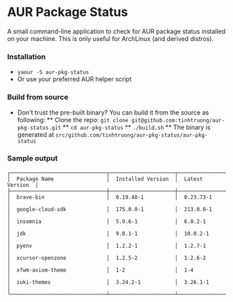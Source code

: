 # AUR Package Status #

A small command-line application to check for AUR package status installed on your machine.
This is only useful for ArchLinux (and derived distros).

### Installation ###

* `yaour -S aur-pkg-status`
* Or use your preferred AUR helper script

### Build from source ###
* Don't trust the pre-built binary? You can build it from the source as following:
** Clone the repo: `git clone git@github.com:tinhtruong/aur-pkg-status.git`
** `cd aur-pkg-status`
** `./build.sh`
** The binary is generated at `src/github.com/tinhtruong/aur-pkg-status/aur-pkg-status`

### Sample output ###
    ┌───────────────────────────────┬─────────────────────┬──────────────────┐
    │  Package Name                 │  Installed Version  │  Latest Version  │
    ├───────────────────────────────┼─────────────────────┼──────────────────┤
    │  brave-bin                    │  0.19.48-1          │  0.23.73-1       │
    │  google-cloud-sdk             │  175.0.0-1          │  213.0.0-1       │
    │  insomnia                     │  5.9.6-1            │  6.0.2-1         │
    │  jdk                          │  9.0.1-1            │  10.0.2-1        │
    │  pyenv                        │  1.2.2-1            │  1.2.7-1         │
    │  xcursor-openzone             │  1.2.5-2            │  1.2.6-2         │
    │  xfwm-axiom-theme             │  1-2                │  1-4             │
    │  zuki-themes                  │  3.24.2-1           │  3.26.1-1        │
    └───────────────────────────────┴─────────────────────┴──────────────────┘